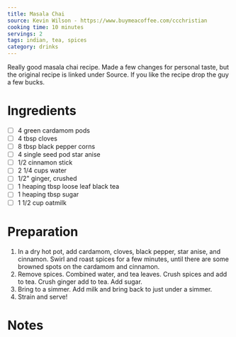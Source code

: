 ```yaml
---
title: Masala Chai
source: Kevin Wilson - https://www.buymeacoffee.com/ccchristian
cooking time: 10 minutes
servings: 2
tags: indian, tea, spices
category: drinks
---
```


Really good masala chai recipe. Made a few changes for personal taste, but the original recipe is linked under Source. If you like the recipe drop the guy a few bucks.

Ingredients
===========

* [ ] 4 green cardamom pods
* [ ] 4 tbsp cloves
* [ ] 8 tbsp black pepper corns
* [ ] 4 single seed pod star anise
* [ ] 1/2 cinnamon stick
* [ ] 2 1/4 cups water
* [ ] 1/2" ginger, crushed
* [ ] 1 heaping tbsp loose leaf black tea
* [ ] 1 heaping tbsp sugar
* [ ] 1 1/2 cup oatmilk

Preparation
===========
1. In a dry hot pot, add cardamom, cloves, black pepper, star anise, and cinnamon. Swirl and roast spices for a few minutes, until there are some browned spots on the cardamom and cinnamon.
2. Remove spices. Combined water, and tea leaves. Crush spices and add to tea. Crush ginger add to tea. Add sugar.
4. Bring to a simmer. Add milk and bring back to just under a simmer.
5. Strain and serve!

Notes
=====

